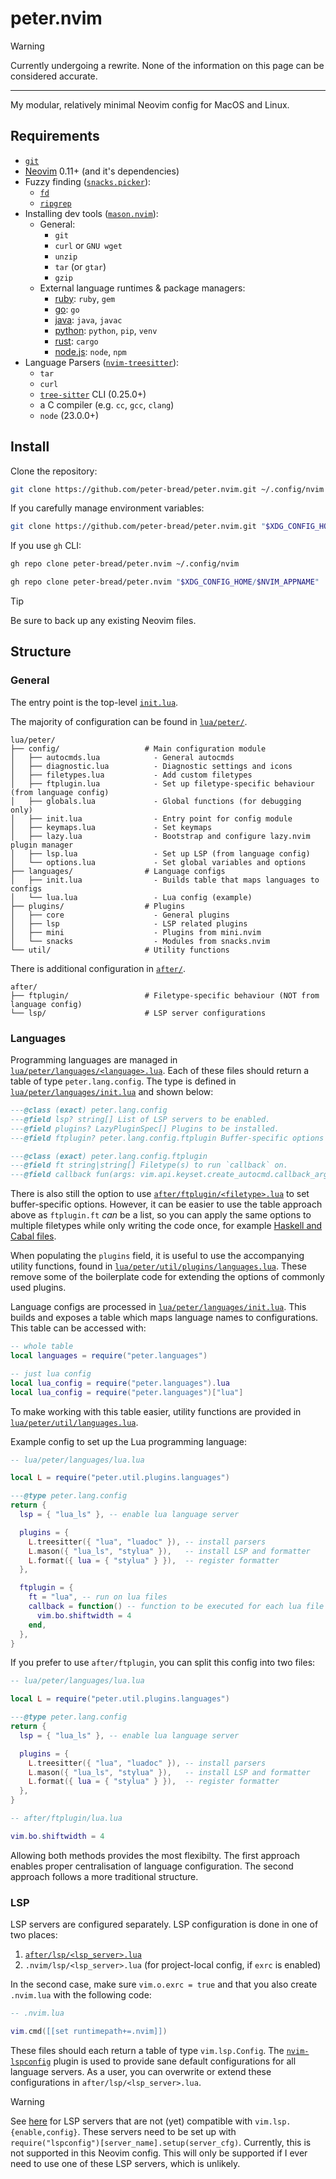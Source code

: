 # peter.nvim

> [!WARNING]
> Currently undergoing a rewrite.
> None of the information on this page can be considered accurate.

---

<!-- markdownlint-disable MD033 -->

<!-- <div align="center"> -->
<!--   <a href="https://github.com/peter-bread/peter.nvim/issues?q=is%3Aissue+is%3Aopen+label%3AP0"> -->
<!--     <img alt="GitHub Issues or Pull Requests by label" -->
<!--     src="https://img.shields.io/github/issues/peter-bread/peter.nvim/P0?style=for-the-badge&label=Priorities"> -->
<!--   </a> -->
<!-- </div> -->

<!-- markdownlint-restore -->

My modular, relatively minimal Neovim config for MacOS and Linux.

## Requirements

<!-- markdownlint-disable MD013 -->

- [`git`](https://git-scm.com/)
- [Neovim](https://neovim.io/) 0.11+ (and it's dependencies)
- Fuzzy finding ([`snacks.picker`](https://github.com/folke/snacks.nvim/blob/main/docs/picker.md)):
  - [`fd`](https://github.com/sharkdp/fd)
  - [`ripgrep`](https://github.com/BurntSushi/ripgrep)
- Installing dev tools ([`mason.nvim`](https://github.com/mason-org/mason.nvim)):
  - General:
    - `git`
    - `curl` or `GNU wget`
    - `unzip`
    - `tar` (or `gtar`)
    - `gzip`
  - External language runtimes & package managers:
    - [ruby](https://www.ruby-lang.org/en/): `ruby`, `gem`
    - [go](https://go.dev/): `go`
    - [java](https://openjdk.org/): `java`, `javac`
    - [python](https://www.python.org/): `python`, `pip`, `venv`
    - [rust](https://www.rust-lang.org/): `cargo`
    - [node.js](https://nodejs.org/en): `node`, `npm`
- Language Parsers ([`nvim-treesitter`](https://github.com/nvim-treesitter/nvim-treesitter/tree/main)):
  - `tar`
  - `curl`
  - [`tree-sitter`](https://github.com/tree-sitter/tree-sitter) CLI (0.25.0+)
  - a C compiler (e.g. `cc`, `gcc`, `clang`)
  - `node` (23.0.0+)

<!-- markdownlint-restore -->

## Install

Clone the repository:

```sh
git clone https://github.com/peter-bread/peter.nvim.git ~/.config/nvim
```

If you carefully manage environment variables:

```sh
git clone https://github.com/peter-bread/peter.nvim.git "$XDG_CONFIG_HOME/$NVIM_APPNAME"
```

If you use `gh` CLI:

```sh
gh repo clone peter-bread/peter.nvim ~/.config/nvim
```

```sh
gh repo clone peter-bread/peter.nvim "$XDG_CONFIG_HOME/$NVIM_APPNAME"
```

> [!TIP]
> Be sure to back up any existing Neovim files.

## Structure

### General

<!-- Generate filetree using `tree` CLI tool -->

The entry point is the top-level [`init.lua`](./init.lua).

The majority of configuration can be found in [`lua/peter/`](./lua/peter/).

<!-- markdownlint-disable MD013 -->

```text
lua/peter/
├── config/                   # Main configuration module
│   ├── autocmds.lua            - General autocmds
│   ├── diagnostic.lua          - Diagnostic settings and icons
│   ├── filetypes.lua           - Add custom filetypes
│   ├── ftplugin.lua            - Set up filetype-specific behaviour (from language config)
│   ├── globals.lua             - Global functions (for debugging only)
│   ├── init.lua                - Entry point for config module
│   ├── keymaps.lua             - Set keymaps
│   ├── lazy.lua                - Bootstrap and configure lazy.nvim plugin manager
│   ├── lsp.lua                 - Set up LSP (from language config)
│   └── options.lua             - Set global variables and options
├── languages/                # Language configs
│   ├── init.lua                - Builds table that maps languages to configs
│   └── lua.lua                 - Lua config (example)
├── plugins/                  # Plugins
│   ├── core                    - General plugins
│   ├── lsp                     - LSP related plugins
│   ├── mini                    - Plugins from mini.nvim
│   └── snacks                  - Modules from snacks.nvim
└── util/                     # Utility functions
```

There is additional configuration in [`after/`](./after/).

```text
after/
├── ftplugin/                 # Filetype-specific behaviour (NOT from language config)
└── lsp/                      # LSP server configurations
```

<!-- markdownlint-restore -->

### Languages

Programming languages are managed in [`lua/peter/languages/<language>.lua`](./lua/peter/languages/).
Each of these files should return a table of type `peter.lang.config`. The type
is defined in [`lua/peter/languages/init.lua`](./lua/peter/languages/init.lua)
and shown below:

```lua
---@class (exact) peter.lang.config
---@field lsp? string[] List of LSP servers to be enabled.
---@field plugins? LazyPluginSpec[] Plugins to be installed.
---@field ftplugin? peter.lang.config.ftplugin Buffer-specific options and config.

---@class (exact) peter.lang.config.ftplugin
---@field ft string|string[] Filetype(s) to run `callback` on.
---@field callback fun(args: vim.api.keyset.create_autocmd.callback_args)
```

There is also still the option to use [`after/ftplugin/<filetype>.lua`](./after/ftplugin/)
to set buffer-specific options. However, it can be easier to use the table approach
above as `ftplugin.ft` *can* be a list, so you can apply the same options to
multiple filetypes while only writing the code once, for example [Haskell and
Cabal files](https://github.com/mrcjkb/haskell-tools.nvim#zap-quick-setup).

When populating the `plugins` field, it is useful to use the accompanying
utility functions, found in [`lua/peter/util/plugins/languages.lua`](./lua/peter/util/plugins/languages.lua).
These remove some of the boilerplate code for extending the options of commonly
used plugins.

Language configs are processed in [`lua/peter/languages/init.lua`](./lua/peter/languages/init.lua).
This builds and exposes a table which maps language names to configurations.
This table can be accessed with:

```lua
-- whole table
local languages = require("peter.languages")

-- just lua config
local lua_config = require("peter.languages").lua
local lua_config = require("peter.languages")["lua"]

```

To make working with this table easier, utility functions are provided in
[`lua/peter/util/languages.lua`](./lua/peter/util/languages.lua).

Example config to set up the Lua programming language:

```lua
-- lua/peter/languages/lua.lua

local L = require("peter.util.plugins.languages")

---@type peter.lang.config
return {
  lsp = { "lua_ls" }, -- enable lua language server

  plugins = {
    L.treesitter({ "lua", "luadoc" }), -- install parsers
    L.mason({ "lua_ls", "stylua" }),   -- install LSP and formatter
    L.format({ lua = { "stylua" } }),  -- register formatter
  },

  ftplugin = {
    ft = "lua", -- run on lua files
    callback = function() -- function to be executed for each lua file
      vim.bo.shiftwidth = 4
    end,
  },
}
```

If you prefer to use `after/ftplugin`, you can split this config into two files:

```lua
-- lua/peter/languages/lua.lua

local L = require("peter.util.plugins.languages")

---@type peter.lang.config
return {
  lsp = { "lua_ls" }, -- enable lua language server

  plugins = {
    L.treesitter({ "lua", "luadoc" }), -- install parsers
    L.mason({ "lua_ls", "stylua" }),   -- install LSP and formatter
    L.format({ lua = { "stylua" } }),  -- register formatter
  },
}
```

```lua
-- after/ftplugin/lua.lua

vim.bo.shiftwidth = 4
```

Allowing both methods provides the most flexibilty. The first approach enables
proper centralisation of language configuration. The second approach follows a
more traditional structure.

### LSP

LSP servers are configured separately. LSP configuration is done in one of two
places:

1. [`after/lsp/<lsp_server>.lua`](./after/lsp/)
2. `.nvim/lsp/<lsp_server>.lua` (for project-local config, if `exrc` is enabled)

In the second case, make sure `vim.o.exrc = true` and that you also create
`.nvim.lua` with the following code:

```lua
-- .nvim.lua

vim.cmd([[set runtimepath+=.nvim]])
```

These files should each return a table of type `vim.lsp.Config`.
The [`nvim-lspconfig`](https://github.com/neovim/nvim-lspconfig) plugin is used
to provide sane default configurations for all language servers. As a user, you
can overwrite or extend these configurations in `after/lsp/<lsp_server>.lua`.

> [!WARNING]
>
> See [here](https://github.com/neovim/nvim-lspconfig/issues/3705) for LSP servers
> that are not (yet) compatible with `vim.lsp.{enable,config}`. These servers need
> to be set up with `require("lspconfig")[server_name].setup(server_cfg)`.
> Currently, this is not supported in this Neovim config. This will only
> be supported if I ever need to use one of these LSP servers, which is
> unlikely.

